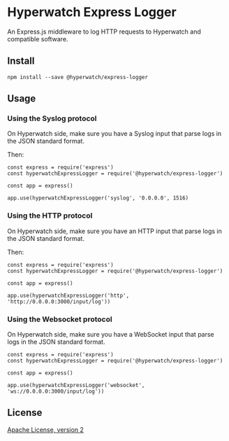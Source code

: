 # Hyperwatch Express Logger

An Express.js middleware to log HTTP requests to Hyperwatch and compatible software.

## Install

```
npm install --save @hyperwatch/express-logger
```

## Usage

### Using the Syslog protocol

On Hyperwatch side, make sure you have a Syslog input that parse logs in the JSON standard format.

Then:

```
const express = require('express')
const hyperwatchExpressLogger = require('@hyperwatch/express-logger')

const app = express()

app.use(hyperwatchExpressLogger('syslog', '0.0.0.0', 1516)
```

### Using the HTTP protocol

On Hyperwatch side, make sure you have an HTTP input that parse logs in the JSON standard format.

Then:

```
const express = require('express')
const hyperwatchExpressLogger = require('@hyperwatch/express-logger')

const app = express()

app.use(hyperwatchExpressLogger('http', 'http://0.0.0.0:3000/input/log'))
```

### Using the Websocket protocol

On Hyperwatch side, make sure you have a WebSocket input that parse logs in the JSON standard format.

```
const express = require('express')
const hyperwatchExpressLogger = require('@hyperwatch/express-logger')

const app = express()

app.use(hyperwatchExpressLogger('websocket', 'ws://0.0.0.0:3000/input/log'))
```

## License

[Apache License, version 2](LICENSE)
